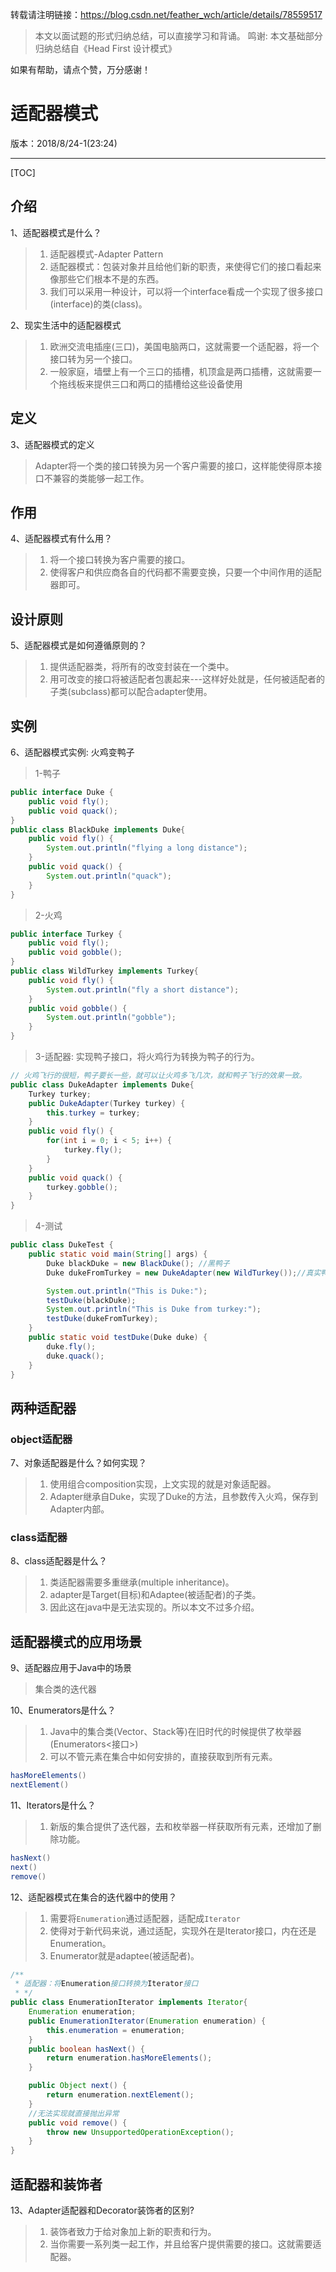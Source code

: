 转载请注明链接：https://blog.csdn.net/feather_wch/article/details/78559517

> 本文以面试题的形式归纳总结，可以直接学习和背诵。
> 鸣谢: 本文基础部分归纳总结自《Head First 设计模式》

如果有帮助，请点个赞，万分感谢！

# 适配器模式

版本：2018/8/24-1(23:24)

---

[TOC]

## 介绍
1、适配器模式是什么？
> 1. 适配器模式-Adapter Pattern
> 1. 适配器模式：包装对象并且给他们新的职责，来使得它们的接口看起来像那些它们根本不是的东西。
> 1. 我们可以采用一种设计，可以将一个interface看成一个实现了很多接口(interface)的类(class)。

2、现实生活中的适配器模式
> 1. 欧洲交流电插座(三口)，美国电脑两口，这就需要一个适配器，将一个接口转为另一个接口。
> 1. 一般家庭，墙壁上有一个三口的插槽，机顶盒是两口插槽，这就需要一个拖线板来提供三口和两口的插槽给这些设备使用

## 定义

3、适配器模式的定义
> Adapter将一个类的接口转换为另一个客户需要的接口，这样能使得原本接口不兼容的类能够一起工作。

## 作用

4、适配器模式有什么用？
> 1. 将一个接口转换为客户需要的接口。
> 2. 使得客户和供应商各自的代码都不需要变换，只要一个中间作用的适配器即可。

## 设计原则

5、适配器模式是如何遵循原则的？
> 1. 提供适配器类，将所有的改变封装在一个类中。
> 1. 用可改变的接口将被适配者包裹起来---这样好处就是，任何被适配者的子类(subclass)都可以配合adapter使用。

## 实例
6、适配器模式实例: 火鸡变鸭子
> 1-鸭子
```java
public interface Duke {
	public void fly();
	public void quack();
}
public class BlackDuke implements Duke{
	public void fly() {
		System.out.println("flying a long distance");
	}
	public void quack() {
		System.out.println("quack");
	}
}
```
> 2-火鸡
```java
public interface Turkey {
	public void fly();
	public void gobble();
}
public class WildTurkey implements Turkey{
	public void fly() {
		System.out.println("fly a short distance");
	}
	public void gobble() {
		System.out.println("gobble");
	}
}
```
> 3-适配器: 实现鸭子接口，将火鸡行为转换为鸭子的行为。
```java
// 火鸡飞行的很短，鸭子要长一些，就可以让火鸡多飞几次，就和鸭子飞行的效果一致。
public class DukeAdapter implements Duke{
	Turkey turkey;
	public DukeAdapter(Turkey turkey) {
		this.turkey = turkey;
	}
	public void fly() {
		for(int i = 0; i < 5; i++) {
			turkey.fly();
		}
	}
	public void quack() {
		turkey.gobble();
	}
}
```
> 4-测试
```java
public class DukeTest {
	public static void main(String[] args) {
		Duke blackDuke = new BlackDuke(); //黑鸭子
		Duke dukeFromTurkey = new DukeAdapter(new WildTurkey());//真实鸭子

		System.out.println("This is Duke:");
		testDuke(blackDuke);
		System.out.println("This is Duke from turkey:");
		testDuke(dukeFromTurkey);
	}
	public static void testDuke(Duke duke) {
		duke.fly();
		duke.quack();
	}
}
```

## 两种适配器
### object适配器
7、对象适配器是什么？如何实现？
> 1. 使用组合composition实现，上文实现的就是对象适配器。
> 1. Adapter继承自Duke，实现了Duke的方法，且参数传入火鸡，保存到Adapter内部。

### class适配器

8、class适配器是什么？
> 1. 类适配器需要多重继承(multiple inheritance)。
> 2. adapter是Target(目标)和Adaptee(被适配者)的子类。
> 3. 因此这在java中是无法实现的。所以本文不过多介绍。

## 适配器模式的应用场景

9、适配器应用于Java中的场景
> 集合类的迭代器

10、Enumerators是什么？
> 1. Java中的集合类(Vector、Stack等)在旧时代的时候提供了枚举器(Enumerators<接口>)
> 2. 可以不管元素在集合中如何安排的，直接获取到所有元素。
```java
hasMoreElements()
nextElement()
```

11、Iterators是什么？
> 1. 新版的集合提供了迭代器，去和枚举器一样获取所有元素，还增加了删除功能。
```java
hasNext()
next()
remove()
```

12、适配器模式在集合的迭代器中的使用？
> 1. 需要将`Enumeration`通过适配器，适配成`Iterator`
> 1. 使得对于新代码来说，通过适配，实现外在是Iterator接口，内在还是Enumeration。
> 1. Enumerator就是adaptee(被适配者)。
```java
/**
 * 适配器：将Enumeration接口转换为Iterator接口
 * */
public class EnumerationIterator implements Iterator{
	Enumeration enumeration;
	public EnumerationIterator(Enumeration enumeration) {
		this.enumeration = enumeration;
	}
	public boolean hasNext() {
		return enumeration.hasMoreElements();
	}

	public Object next() {
		return enumeration.nextElement();
	}
	//无法实现就直接抛出异常
	public void remove() {
		throw new UnsupportedOperationException();
	}
}
```

## 适配器和装饰者
13、Adapter适配器和Decorator装饰者的区别?
> 1. 装饰者致力于给对象加上新的职责和行为。
> 1. 当你需要一系列类一起工作，并且给客户提供需要的接口。这就需要适配器。
